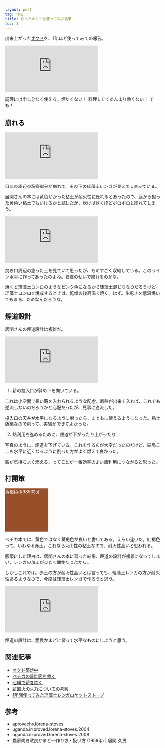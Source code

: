 ```yaml
---
layout: post
tag: 作る
title: 作ったオクドを使ってみた結果
toc: 1
---
```


出来上がった[オクド](http://kobapan.com/blog/2019/03/21/okudo.html)を、1年ほど使ってみての報告。

![](https://kobapan.com/p/i.php?/galleries/make/IMG_3183-sm.JPG)

調理には申し分なく使える。煙たくない！ 料理しててあんまり熱くない！ でも！


## 崩れる

![](https://kobapan.com/p/i.php?/galleries/make/IMG_3380-sm.JPG)

目皿の周辺の版築部分が崩れて、その下の珪藻土レンガが見えてしまっている。

居関さんの本には黄色がかった粘土が耐火性に優れるとあったので、庭から掘った黄色い粘土でもいけるかと試したが、炊けば炊くほどボロボロと崩れてしまう。

![](https://kobapan.com/p/i.php?/galleries/make/IMG_3382-sm.JPG)

焚き口周辺の塗った土を見ていて思ったが、ものすごく収縮している。このライン水平に作ってあったのよね。収縮のせいで崩れるのかな。

焼くと珪藻土コンロのようなピンク色になるから珪藻土混じりなのだろうけど。珪藻土コンロを焼成するときは、乾燥の後高温で焼く。はず。生乾きを低温焼いてもまぁ、だめなんだろうな。

## 煙道設計

居関さんの煙道設計は複雑だ。

![](https://kobapan.com/p/i.php?/galleries/make/iseki-endou-sm.jpg)

1. 薪の投入口が斜め下を向いている。

これは小空間で長い薪を入れられるような配慮。断熱が出来て入れば、これでも逆流しないのだろうかと心配だったが、見事に逆流した。

投入口の天井が水平になるように削ったら、まともに使えるようになった。粘土版築なので削って、実験ができてよかった。

2. 熱利用を進めるために、煙道が下がったり上がったり

写真のように、煙道を下げている。これを作るのが大変だったのだけど、結局ここも水平に近くなるように削った方がよく燃えて良かった。

薪が気持ちよく燃える、ってことが一番効率のよい熱利用につながると思った。

## 打開策

<div style="background-color:#98502a;width:10em;height:10em;color:white;">黄褐色(#98502a)</div>

ペチカ本では、黄色ではなく黄褐色が良いと書いてある。えらい違いだ。紅褐色って、いわゆる赤土。これなら火山性の粘土なので、耐火性高いと思われる。

版築にした理由は、居関さんの本に習った結果、煙道の設計が複雑になってしまい、レンガの加工がひどく面倒だったから。

しかしこれでは。赤土の方が耐火性高いとは言っても、珪藻土レンガの方が耐久性あるようなので、今度は珪藻土レンガで作ろうと思う。

![](https://kobapan.com/p/i.php?/galleries/make/ainou-sm.jpg)

煙道の設計は、愛農かまどに習って水平なものにしようと思う。


## 関連記事

- [オクド築炉中](http://kobapan.com/blog/2019/03/21/okudo.html)
- [ペチカの設計図を書く](http://kobapan.com/blog/2019/01/26/pechka.html)
- [七輪で薪を焚く](http://kobapan.com/blog/2017/03/23/hichirin.html)
- [薪直火の火力についての考察](http://kobapan.com/blog/2017/03/01/irori.html)
- [1年間使ってみた珪藻土レンガロケットストーブ](http://kobapan.com/blog/2017/02/18/rocket.html)

## 参考

- aprovecho.lorena-stoves
- uganda.improved.lorena-stoves.2004
- uganda.improved.lorena-stoves.2008
- 農家向き改良かまど―作り方・扱い方 (1958年) | 居関 久男

